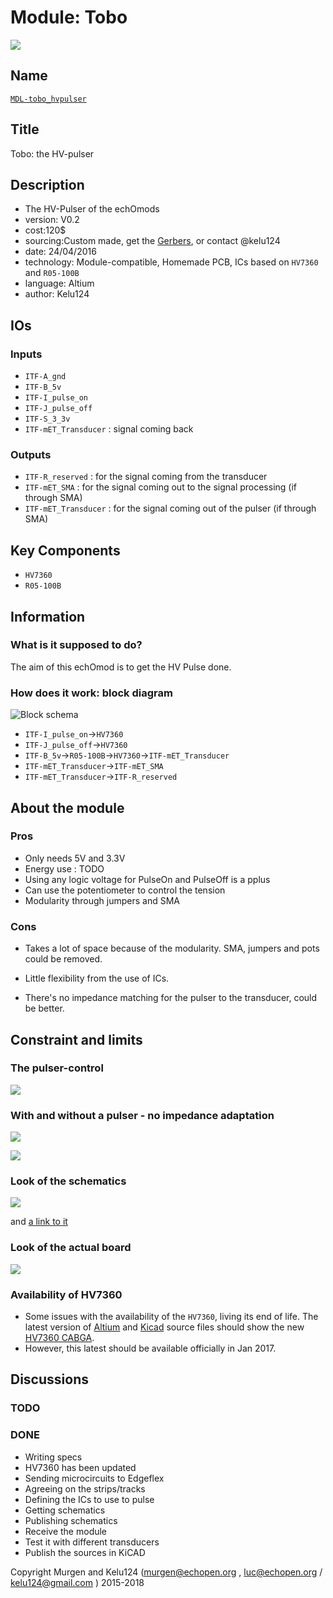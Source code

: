 # Module: Tobo

![](/electronic/modules/hardware/MDL-pulser_ic/viewme.png)

## Name

[`MDL-tobo_hvpulser`]()

## Title

Tobo: the HV-pulser

## Description

* The HV-Pulser of the echOmods
* version: V0.2
* cost:120$
* sourcing:Custom made, get the [Gerbers](/electronic/modules/hardware/MDL-pulser_ic/source/), or contact @kelu124
* date: 24/04/2016
* technology: Module-compatible, Homemade PCB, ICs based on `HV7360` and `R05-100B`
* language: Altium
* author: Kelu124


## IOs

### Inputs

* `ITF-A_gnd`
* `ITF-B_5v`
* `ITF-I_pulse_on`
* `ITF-J_pulse_off`
* `ITF-S_3_3v`
* `ITF-mET_Transducer` : signal coming back	

### Outputs

* `ITF-R_reserved` : for the signal coming from the transducer
* `ITF-mET_SMA` : for the signal coming out to the signal processing (if through SMA)
* `ITF-mET_Transducer` : for the signal coming out of the pulser (if through SMA)

## Key Components

* `HV7360`
* `R05-100B`

## Information

### What is it supposed to do?

The aim of this echOmod is to get the HV Pulse done.

### How does it work: block diagram

![Block schema](/electronic/modules/hardware/MDL-pulser_ic/source/blocks.png)

* `ITF-I_pulse_on`->`HV7360`
* `ITF-J_pulse_off`->`HV7360`
* `ITF-B_5v`->`R05-100B`->`HV7360`->`ITF-mET_Transducer`
* `ITF-mET_Transducer`->`ITF-mET_SMA`
* `ITF-mET_Transducer`->`ITF-R_reserved`

## About the module

### Pros

* Only needs 5V and 3.3V
* Energy use : TODO
* Using any logic voltage for PulseOn and PulseOff is a pplus
* Can use the potentiometer to control the tension
* Modularity through jumpers and SMA

### Cons

* Takes a lot of space because of the modularity. SMA, jumpers and pots could be removed.

* Little flexibility from the use of ICs.
* There's no impedance matching for the pulser to the transducer, could be better.

## Constraint and limits

### The pulser-control

![](/electronic/modules/hardware/MDL-pulser_ic/images/TEK0006.JPG)

### With and without a pulser - no impedance adaptation

![](/electronic/modules/hardware/MDL-pulser_ic/images/TEK0008.JPG)

![](/electronic/modules/hardware/MDL-pulser_ic/images/TEK0007.JPG)

### Look of the schematics

![](/electronic/modules/hardware/MDL-pulser_ic/images/schema-tobo.png)

and [a link to it](/electronic/modules/hardware/MDL-pulser_ic/tobo_schematics.pdf)


### Look of the actual board

![](/electronic/modules/hardware/MDL-pulser_ic/images/tobo-2.png)

### Availability of HV7360

* Some issues with the availability of the `HV7360`, living its end of life. The latest version of [Altium](/electronic/modules/hardware/MDL-pulser_ic/source/Altium/) and [Kicad](/electronic/modules/hardware/MDL-pulser_ic/source/Kicad/) source files should show the new [HV7360 CABGA](/electronic/modules/hardware/MDL-pulser_ic/datasheets/HV7360_CABGA.pdf).
* However, this latest should be available officially in Jan 2017.

## Discussions


### TODO


### DONE

* Writing specs 
* HV7360 has been updated
* Sending microcircuits to Edgeflex
* Agreeing on the strips/tracks 
* Defining the ICs to use to pulse
* Getting schematics
* Publishing schematics
* Receive the module
* Test it with different transducers
* Publish the sources in KiCAD
 

Copyright Murgen and Kelu124 (murgen@echopen.org , luc@echopen.org / kelu124@gmail.com ) 2015-2018







